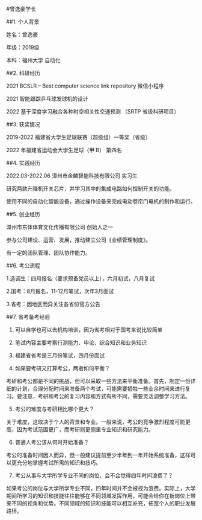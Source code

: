 #曾逸豪学长

##1. 个人背景

姓名：曾逸豪

年级：2019级

本科：福州大学 自动化

##2. 科研经历

2021 BCSLR – Best computer science link repository 微信小程序

2021 智能跟踪乒乓球发球机的设计

2022 基于深度学习融合各种时空相关性交通预测 （SRTP 省级科研项目）

##3. 获奖情况

2019-2022 福建省大学生足球联赛（超级组）一等奖（省级）

2022 年福建省运动会大学生足球（甲 B）  第四名

##4. 实践经历

2022.03-2022.06  漳州市金麟智能科技有限公司  实习生

研究两款升降机开关芯片，并学习其中的集成电路如何控制开关的功能。

使用不同的自动化智能设备，通过操作设备来完成电动卷帘门电机的制作和运行。

##5. 创业经历

漳州市东体体育文化传播有限公司  创始人之一

参与公司建设、运营、发展，推动建立公司《业绩管理制度》。

有一定的团队管理、团队协作能力。


##6. 考公流程

1.选调生：四月报名（要求预备党员以上），六月初试，八月复试

2.国考：8月报名，11-12月笔试，次年3月面试

3.省考：因地区而异关注各省份官方公告

##7. 省考备考经验

1.	可以自学也可以去机构培训，因为省考相对于国考来说比较简单

2.	笔试内容主要考察行测能力、申论、综合知识和业务知识

3.	福建省省考是三月份笔试，四月份面试

4.	如果要考研又打算考公，两者如何平衡？

考研和考公都是不同的挑战，但可以采取一些方法来平衡准备。首先，制定一份详细的计划，合理分配时间来准备两个考试，可能需要牺牲一些业余时间来进行复习。要注意，考研和考公的复习内容和方式有所不同，需要灵活调整学习方法。

5.	考公的难度与考研相比哪个更大？

关于难度，这取决于个人的背景和专业。一般来说，考公的竞争激烈程度可能更高，因为考试范围更广，而考研则更侧重专业知识和研究能力。

6.	普通人考公该从何时开始准备？

考公的准备时间因人而异，但一般建议提前至少半年到一年开始系统准备，这样可以更充分地掌握考试所需的知识和技巧。

7.	考公从事与大学所学专业不同的岗位，会不会觉得四年时间浪费了？

如果考公的岗位与大学所学专业不同，四年时间并不会被视为浪费。实际上，大学期间所学习的知识和技能往往能够在不同领域发挥作用，可能会给你在新岗位上带来不同的视角和优势。不同领域的知识和技能可以相互补充，拓宽个人的职业发展路径。
